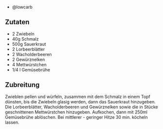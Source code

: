 - @lowcarb

## Zutaten

- 2 Zwiebeln
- 40g Schmalz
- 500g Sauerkraut
- 2 Lorbeerblätter
- 2 Wacholderbeeren
- 2 Gewürznelken
- 4 Mettwürstchen
- 1/4 l Gemüsebrühe

## Zubreitung
Zwieblen pellen und würfeln, zusammen mit dem Schmalz in einem Topf dünsten, bis die Zwiebeln glasig werden, dann das Sauerkraut hinzugeben. Die Lorbeerblätter, Wacholderbeeren und Gewürznelken sowie die in Stücke geschnittenen Mettwürstchen hinzugeben. Aufkochen, dann mit 250ml Gemüsebrühe ablöschen.
Bei mittlerer - geringer Hitze 30 min. köcheln lassen.
